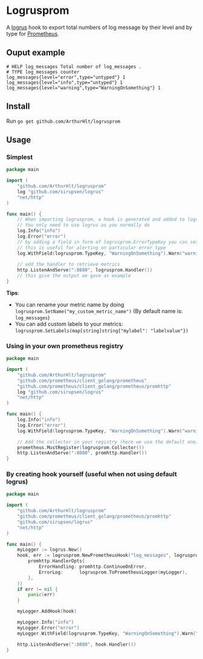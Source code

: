 # Logrusprom

A [logrus](https://github.com/sirupsen/logrus) hook to export total numbers of log message by their level and by 
type for [Prometheus](https://prometheus.io/).

## Ouput example

```promql
# HELP log_messages Total number of log_messages .
# TYPE log_messages counter
log_messages{level="error",type="untyped"} 1
log_messages{level="info",type="untyped"} 1
log_messages{level="warning",type="WarningOnSomething"} 1
```

## Install

Run `go get github.com/ArthurHlt/logrusprom`

## Usage

### Simplest

```go
package main

import (
	"github.com/ArthurHlt/logrusprom"
	log "github.com/sirupsen/logrus"
	"net/http"
)

func main() {
    // When importing logrusprom, a hook is generated and added to logrus automatically
    // You only need to use logrus as you normally do
	log.Info("info")
	log.Error("error")
	// by adding a field in form of logrusprom.ErrorTypeKey you can set a type to your metric
	// this is useful for alerting on particular error type
	log.WithField(logrusprom.TypeKey, "WarningOnSomething").Warn("warning")
	
	// add the handler to retrieve metrics
	http.ListenAndServe(":8080", logrusprom.Handler())
	// this give the output we gave as example
}
```

**Tips**: 
- You can rename your metric name by doing `logrusprom.SetName("my_custom_metric_name")` (By default name is: `log_messages`)
- You can add custom labels to your metrics: `logrusprom.SetLabels(map[string]string{"mylabel": "labelvalue"})`

### Using in your own prometheus registry

```go
package main

import (
	"github.com/ArthurHlt/logrusprom"
	"github.com/prometheus/client_golang/prometheus"
	"github.com/prometheus/client_golang/prometheus/promhttp"
	log "github.com/sirupsen/logrus"
	"net/http"
)

func main() {
	log.Info("info")
	log.Error("error")
	log.WithField(logrusprom.TypeKey, "WarningOnSomething").Warn("warning")

    // Add the collector in your registry (here we use the default one)
	prometheus.MustRegister(logrusprom.Collector())
	http.ListenAndServe(":8080", promhttp.Handler())
}
```

### By creating hook yourself (useful when not using default logrus)

```go
package main

import (
	"github.com/ArthurHlt/logrusprom"
	"github.com/prometheus/client_golang/prometheus/promhttp"
	"github.com/sirupsen/logrus"
	"net/http"
)

func main() {
	myLogger := logrus.New()
	hook, err := logrusprom.NewPrometheusHook("log_messages", logrusprom.HandlerOpts(
		promhttp.HandlerOpts{
			ErrorHandling: promhttp.ContinueOnError,
			ErrorLog:      logrusprom.ToPrometheusLogger(myLogger),
		},
	))
	if err != nil {
		panic(err)
	}

	myLogger.AddHook(hook)

	myLogger.Info("info")
	myLogger.Error("error")
	myLogger.WithField(logrusprom.TypeKey, "WarningOnSomething").Warn("warning")

	http.ListenAndServe(":8080", hook.Handler())
}
```
